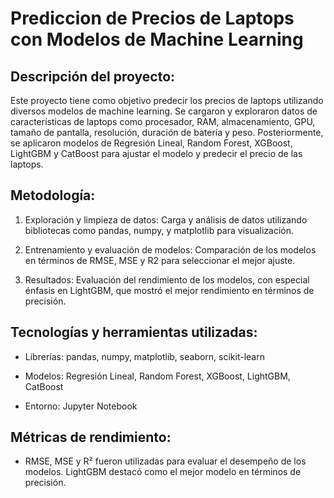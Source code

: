 # Prediccion de Precios de Laptops con Modelos de Machine Learning

## Descripción del proyecto:

Este proyecto tiene como objetivo predecir los precios de laptops utilizando diversos modelos de machine learning. Se cargaron y exploraron datos de características de laptops como procesador, RAM, almacenamiento, GPU, tamaño de pantalla, resolución, duración de batería y peso. Posteriormente, se aplicaron modelos de Regresión Lineal, Random Forest, XGBoost, LightGBM y CatBoost para ajustar el modelo y predecir el precio de las laptops.

## Metodología:

1. Exploración y limpieza de datos: Carga y análisis de datos utilizando bibliotecas como pandas, numpy, y matplotlib para visualización.

2. Entrenamiento y evaluación de modelos: Comparación de los modelos en términos de RMSE, MSE y R2 para seleccionar el mejor ajuste.

3. Resultados: Evaluación del rendimiento de los modelos, con especial énfasis en LightGBM, que mostró el mejor rendimiento en términos de precisión.

## Tecnologías y herramientas utilizadas:

* Librerías: pandas, numpy, matplotlib, seaborn, scikit-learn

* Modelos: Regresión Lineal, Random Forest, XGBoost, LightGBM, CatBoost

* Entorno: Jupyter Notebook

## Métricas de rendimiento:

* RMSE, MSE y R² fueron utilizadas para evaluar el desempeño de los modelos. LightGBM destacó como el mejor modelo en términos de precisión.
